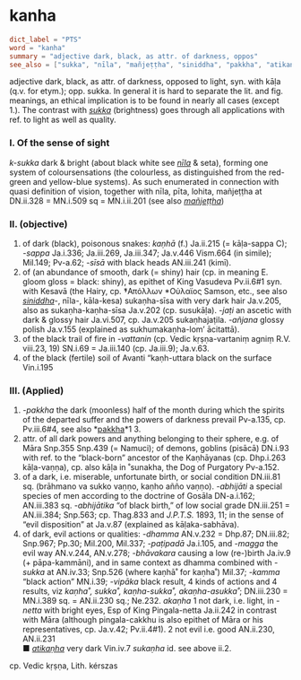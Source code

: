 # kanha

``` toml
dict_label = "PTS"
word = "kanha"
summary = "adjective dark, black, as attr. of darkness, oppos"
see_also = ["sukka", "nīla", "mañjeṭṭha", "siniddha", "pakkha", "atikaṇha"]
```

adjective dark, black, as attr. of darkness, opposed to light, syn. with kāḷa (q.v. for etym.); opp. sukka. In general it is hard to separate the lit. and fig. meanings, an ethical implication is to be found in nearly all cases (except 1.). The contrast with *[sukka](sukka.md)* (brightness) goes through all applications with ref. to light as well as quality.

### I. Of the sense of sight ###

*k\-sukka* dark & bright (about black white see *[nīla](nīla.md)* & seta), forming one system of coloursensations (the colourless, as distinguished from the red\-green and yellow\-blue systems). As such enumerated in connection with quasi definition of vision, together with nīla, pīta, lohita, mañjeṭṭha at DN.ii.328 = MN.i.509 sq = MN.i.ii.201 (see also *[mañjeṭṭha](mañjeṭṭha.md)*)

### II. (objective) ###

1. of dark (black), poisonous snakes: *kaṇhā* (f.) Ja.ii.215 (= kāḷa\-sappa C); *\-sappa* Ja.i.336; Ja.iii.269, Ja.iii.347; Ja.v.446 Vism.664 (in simile); Mil.149; Pv\-a.62; *\-sīsā* with black heads AN.iii.241 (kimī).
2. of (an abundance of smooth, dark (= shiny) hair (cp. in meaning E. gloom gloss = black: shiny), as epithet of King Vasudeva Pv.ii.6#1 syn. with Kesavā (the Hairy, cp. ̓\*Απόλλων \*Οὐλαϊος Samson, etc., see also *[siniddha](siniddha.md)*\-, nīla\-, kāla\-kesa) sukaṇha\-sīsa with very dark hair Ja.v.205, also as sukaṇha\-kaṇha\-sīsa Ja.v.202 (cp. susukāḷa). *\-jaṭi* an ascetic with dark & glossy hair Ja.vi.507, cp. Ja.v.205 sukaṇhajaṭila. *\-añjana* glossy polish Ja.v.155 (explained as sukhumakaṇha\-lom’ ācitattā).
3. of the black trail of fire in *\-vattanin* (cp. Vedic kṛṣṇa\-vartaniṃ agniṃ R.V. viii.23, 19) SN.i.69 = Ja.iii.140 (cp. Ja.iii.9); Ja.v.63.
4. of the black (fertile) soil of Avanti “kaṇh\-uttara black on the surface Vin.i.195

### III. (Applied) ###

1. *\-pakkha* the dark (moonless) half of the month during which the spirits of the departed suffer and the powers of darkness prevail Pv\-a.135, cp. Pv.iii.6#4, see also *[pakkha](pakkha.md)*1 3.
2. attr. of all dark powers and anything belonging to their sphere, e.g. of Māra Snp.355 Snp.439 (= Namuci); of demons, goblins (pisācā) DN.i.93 with ref. to the “black\-born” ancestor of the Kaṇhāyanas (cp. Dhp.i.263 kāḷa\-vaṇṇa), cp. also kāḷa in ˚sunakha, the Dog of Purgatory Pv\-a.152.
3. of a dark, i.e. miserable, unfortunate birth, or social condition DN.iii.81 sq. (brāhmano va sukko vaṇṇo, kaṇho añño vaṇṇo). *\-abhijāti* a special species of men according to the doctrine of Gosāla DN\-a.i.162; AN.iii.383 sq. *\-abhijātika* “of black birth,” of low social grade DN.iii.251 = AN.iii.384; Snp.563; cp. Thag.833 and *J.P.T.S.* 1893, 11; in the sense of “evil disposition” at Ja.v.87 (explained as kāḷaka\-sabhāva).
4. of dark, evil actions or qualities: *\-dhamma* AN.v.232 = Dhp.87; DN.iii.82; Snp.967; Pp.30; Mil.200, Mil.337; *\-paṭipadā* Ja.i.105, and *\-magga* the evil way AN.v.244, AN.v.278; *\-bhāvakara* causing a low (re\-)birth Ja.iv.9 (\+ pāpa\-kammāni), and in same context as dhamma combined with *\-sukka* at AN.iv.33; Snp.526 (where kaṇhā˚ for kaṇha˚) Mil.37; *\-kamma* “black action” MN.i.39; *\-vipāka* black result, 4 kinds of actions and 4 results, viz *kaṇha˚, sukka˚, kaṇha\-sukka˚, akaṇha\-asukka˚*; DN.iii.230 = MN.i.389 sq. = AN.ii.230 sq.; Ne.232. *akaṇha* 1 not dark, i.e. light, in *\-netta* with bright eyes, Esp of King Pingala\-netta Ja.ii.242 in contrast with Māra (although pingala\-cakkhu is also epithet of Māra or his representatives, cp. Ja.v.42; Pv.ii.4#1). 2 not evil i.e. good AN.ii.230, AN.ii.231  
   ■ *[atikaṇha](atikaṇha.md)* very dark Vin.iv.7 *sukaṇha* id. see above ii.2.

cp. Vedic kṛṣṇa, Lith. kérszas

